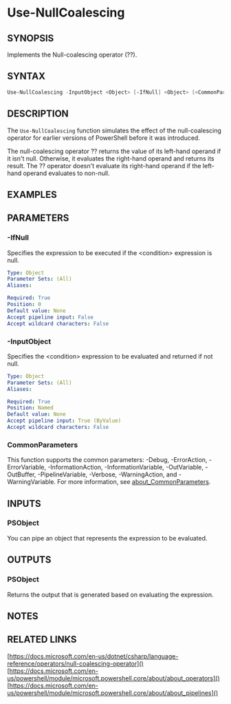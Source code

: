 ﻿---
external help file: PoshToolbox-help.xml
Module Name: PoshToolbox
online version: https://gitlab.com/PoshAJ/PoshToolbox/-/blob/main/docs/Use-NullCoalescing.md
schema: 2.0.0
---

# Use-NullCoalescing

## SYNOPSIS

Implements the Null-coalescing operator (??).

## SYNTAX

```powershell
Use-NullCoalescing -InputObject <Object> [-IfNull] <Object> [<CommonParameters>]
```

## DESCRIPTION

The `Use-NullCoalescing` function simulates the effect of the null-coalescing operator for earlier versions of PowerShell before it was introduced.

The null-coalescing operator ?? returns the value of its left-hand operand if it isn't null. Otherwise, it evaluates the right-hand operand and returns its result. The ?? operator doesn't evaluate its right-hand operand if the left-hand operand evaluates to non-null.

## EXAMPLES

## PARAMETERS

### -IfNull

Specifies the expression to be executed if the \<condition\> expression is null.

```yaml
Type: Object
Parameter Sets: (All)
Aliases:

Required: True
Position: 0
Default value: None
Accept pipeline input: False
Accept wildcard characters: False
```

### -InputObject

Specifies the \<condition\> expression to be evaluated and returned if not null.

```yaml
Type: Object
Parameter Sets: (All)
Aliases:

Required: True
Position: Named
Default value: None
Accept pipeline input: True (ByValue)
Accept wildcard characters: False
```

### CommonParameters

This function supports the common parameters: -Debug, -ErrorAction, -ErrorVariable, -InformationAction, -InformationVariable, -OutVariable, -OutBuffer, -PipelineVariable, -Verbose, -WarningAction, and -WarningVariable. For more information, see [about_CommonParameters](http://go.microsoft.com/fwlink/?LinkID=113216).

## INPUTS

### PSObject

You can pipe an object that represents the expression to be evaluated.

## OUTPUTS

### PSObject

Returns the output that is generated based on evaluating the expression.

## NOTES

## RELATED LINKS

[https://docs.microsoft.com/en-us/dotnet/csharp/language-reference/operators/null-coalescing-operator]()
[https://docs.microsoft.com/en-us/powershell/module/microsoft.powershell.core/about/about_operators]()
[https://docs.microsoft.com/en-us/powershell/module/microsoft.powershell.core/about/about_pipelines]()
